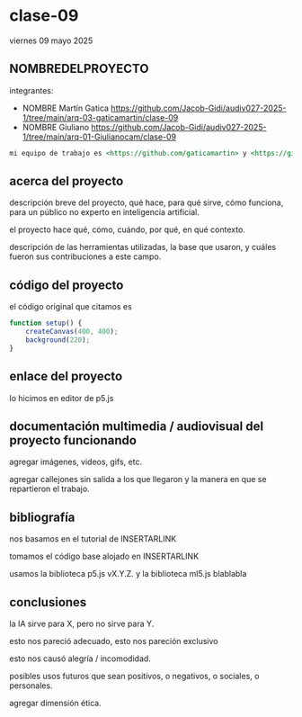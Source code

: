 # clase-09

viernes 09 mayo 2025

## NOMBREDELPROYECTO

integrantes:

* NOMBRE Martín Gatica <https://github.com/Jacob-Gidi/audiv027-2025-1/tree/main/arq-03-gaticamartin/clase-09>
* NOMBRE Giuliano <https://github.com/Jacob-Gidi/audiv027-2025-1/tree/main/arq-01-Giulianocam/clase-09>

```md
mi equipo de trabajo es <https://github.com/gaticamartin> y <https://github.com/Giulianocam>, entregamos en el repositorio en este enlace <https://github.com/ETC>.
```

## acerca del proyecto

descripción breve del proyecto, qué hace, para qué sirve, cómo funciona, para un público no experto en inteligencia artificial.

el proyecto hace qué, cómo, cuándo, por qué, en qué contexto.

descripción de las herramientas utilizadas, la base que usaron, y cuáles fueron sus contribuciones a este campo.

## código del proyecto

el código original que citamos es

```javascript
function setup() {
    createCanvas(400, 400);
    background(220);    
}
```

## enlace del proyecto

lo hicimos en editor de p5.js

## documentación multimedia / audiovisual del proyecto funcionando

agregar imágenes, videos, gifs, etc.

agregar callejones sin salida a los que llegaron y la manera en que se repartieron el trabajo.

## bibliografía

nos basamos en el tutorial de INSERTARLINK

tomamos el código base alojado en INSERTARLINK

usamos la biblioteca p5.js vX.Y.Z. y la biblioteca ml5.js blablabla

## conclusiones

la IA sirve para X, pero no sirve para Y.

esto nos pareció adecuado, esto nos pareción exclusivo

esto nos causó alegría / incomodidad.

posibles usos futuros que sean positivos, o negativos, o sociales, o personales.

agregar dimensión ética.
